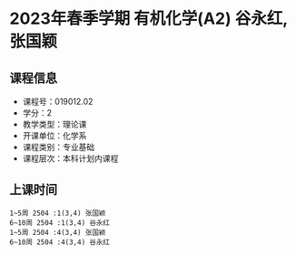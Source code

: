 # 2023年春季学期 有机化学(A2) 谷永红, 张国颖






## 课程信息

- 课程号：019012.02
- 学分：2
- 教学类型：理论课
- 开课单位：化学系
- 课程类别：专业基础
- 课程层次：本科计划内课程

## 上课时间

```
1~5周 2504 :1(3,4) 张国颖
6~10周 2504 :1(3,4) 谷永红
1~5周 2504 :4(3,4) 张国颖
6~10周 2504 :4(3,4) 谷永红
```

